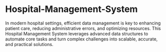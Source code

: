 # Hospital-Management-System
In modern hospital settings, efficient data management is key to enhancing patient care, reducing administrative errors, and optimizing resources. This Hospital Management System leverages advanced data structures to automate core tasks and turn complex challenges into scalable, accurate, and practical solutions.
